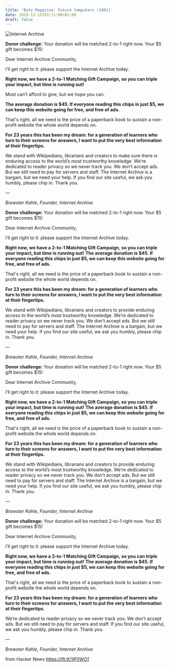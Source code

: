 ```yaml
---
title: 'Byte Magazine: Future Computers (1981)'
date: 2019-12-15T03:11:00+01:00
draft: false
---
```


![Internet Archive](https://archive.org/images/internet-archive-banner-black-logo.png)

**Donor challenge:** Your donation will be matched 2-to-1 right now. Your $5 gift becomes $15!

Dear Internet Archive Community,

I’ll get right to it: please support the Internet Archive today.

**Right now, we have a 2-to-1 Matching Gift Campaign, so you can triple your impact, but time is running out!**

Most can’t afford to give, but we hope you can.

**The average donation is $45. If everyone reading this chips in just $5, we can keep this website going for free, and free of ads.**

That's right, all we need is the price of a paperback book to sustain a non-profit website the whole world depends on.

**For 23 years this has been my dream: for a generation of learners who turn to their screens for answers, I want to put the very best information at their fingertips.**

We stand with Wikipedians, librarians and creators to make sure there is enduring access to the world’s most trustworthy knowledge. We’re dedicated to reader privacy so we never track you. We don’t accept ads. But we still need to pay for servers and staff. The Internet Archive is a bargain, but we need your help. If you find our site useful, we ask you humbly, please chip in. Thank you.

—

_Brewster Kahle, Founder, Internet Archive_

**Donor challenge:** Your donation will be matched 2-to-1 right now. Your $5 gift becomes $15!

Dear Internet Archive Community,

I’ll get right to it: please support the Internet Archive today.

**Right now, we have a 2-to-1 Matching Gift Campaign, so you can triple your impact, but time is running out!** **The average donation is $45. If everyone reading this chips in just $5, we can keep this website going for free, and free of ads.**

That's right, all we need is the price of a paperback book to sustain a non-profit website the whole world depends on.

**For 23 years this has been my dream: for a generation of learners who turn to their screens for answers, I want to put the very best information at their fingertips.**

We stand with Wikipedians, librarians and creators to provide enduring access to the world’s most trustworthy knowledge. We’re dedicated to reader privacy so we never track you. We don’t accept ads. But we still need to pay for servers and staff. The Internet Archive is a bargain, but we need your help. If you find our site useful, we ask you humbly, please chip in. Thank you.

—

_Brewster Kahle, Founder, Internet Archive_

**Donor challenge:** Your donation will be matched 2-to-1 right now. Your $5 gift becomes $15!

Dear Internet Archive Community,

I’ll get right to it: please support the Internet Archive today.

**Right now, we have a 2-to-1 Matching Gift Campaign, so you can triple your impact, but time is running out!** **The average donation is $45. If everyone reading this chips in just $5, we can keep this website going for free, and free of ads.**

That's right, all we need is the price of a paperback book to sustain a non-profit website the whole world depends on.

**For 23 years this has been my dream: for a generation of learners who turn to their screens for answers, I want to put the very best information at their fingertips.**

We stand with Wikipedians, librarians and creators to provide enduring access to the world’s most trustworthy knowledge. We’re dedicated to reader privacy so we never track you. We don’t accept ads. But we still need to pay for servers and staff. The Internet Archive is a bargain, but we need your help. If you find our site useful, we ask you humbly, please chip in. Thank you.

—

_Brewster Kahle, Founder, Internet Archive_

**Donor challenge:** Your donation will be matched 2-to-1 right now. Your $5 gift becomes $15!

Dear Internet Archive Community,

I’ll get right to it: please support the Internet Archive today.

**Right now, we have a 2-to-1 Matching Gift Campaign, so you can triple your impact, but time is running out!** **The average donation is $45. If everyone reading this chips in just $5, we can keep this website going for free, and free of ads.**

That's right, all we need is the price of a paperback book to sustain a non-profit website the whole world depends on.

**For 23 years this has been my dream: for a generation of learners who turn to their screens for answers, I want to put the very best information at their fingertips.**

We’re dedicated to reader privacy so we never track you. We don’t accept ads. But we still need to pay for servers and staff. If you find our site useful, we ask you humbly, please chip in. Thank you.

—

_Brewster Kahle, Founder, Internet Archive_

  
  
from Hacker News https://ift.tt/1iP0WO1